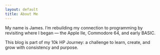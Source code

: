 ```yaml
---
layout: default
title: About Me
---
```


My name is James. I’m rebuilding my connection to programming by revisiting where I began — the Apple IIe, Commodore 64, and early BASIC.

This blog is part of my 10k HP Journey: a challenge to learn, create, and grow with consistency and purpose.
